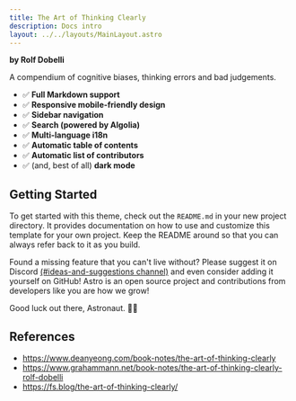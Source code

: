 ```yaml
---
title: The Art of Thinking Clearly
description: Docs intro
layout: ../../layouts/MainLayout.astro
---
```


**by Rolf Dobelli**

A compendium of cognitive biases, thinking errors and bad judgements.

- ✅ **Full Markdown support**
- ✅ **Responsive mobile-friendly design**
- ✅ **Sidebar navigation**
- ✅ **Search (powered by Algolia)**
- ✅ **Multi-language i18n**
- ✅ **Automatic table of contents**
- ✅ **Automatic list of contributors**
- ✅ (and, best of all) **dark mode**

## Getting Started

To get started with this theme, check out the `README.md` in your new project directory. It provides documentation on how to use and customize this template for your own project. Keep the README around so that you can always refer back to it as you build.

Found a missing feature that you can't live without? Please suggest it on Discord [(#ideas-and-suggestions channel)](https://astro.build/chat) and even consider adding it yourself on GitHub! Astro is an open source project and contributions from developers like you are how we grow!

Good luck out there, Astronaut. 🧑‍🚀

## References
- https://www.deanyeong.com/book-notes/the-art-of-thinking-clearly 
- https://www.grahammann.net/book-notes/the-art-of-thinking-clearly-rolf-dobelli
- https://fs.blog/the-art-of-thinking-clearly/
